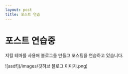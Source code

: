 ```yaml
---
layout: post
title: 포스트 연습
---
```


# 포스트 연습중
지킬 테마를 사용해 블로그를 만들고 포스팅을 연습하고 있습니다.

![asdf](/images/깃허브 블로그 이미지.png)
